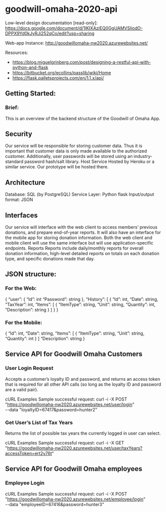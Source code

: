 # goodwill-omaha-2020-api

Low-level design documentation [read-only]: https://docs.google.com/document/d/1lKIXAziEQ0GgUAMVSliodO-DPPX9Yd0kJyRJi252qCo/edit?usp=sharing

Web-app Instance: http://goodwillomaha-nw2020.azurewebsites.net/
 
Resources:

- https://blog.miguelgrinberg.com/post/designing-a-restful-api-with-python-and-flask
- https://bitbucket.org/ecollins/passlib/wiki/Home
- https://flask.palletsprojects.com/en/1.1.x/api/


## Getting Started:

### Brief:
This is an overview of the backend structure of the Goodwill of Omaha App.

## Security
Our service will be responsible for storing customer data. Thus it is important that customer data is only made available to the authorized customer. Additionally, user passwords will be stored using an industry-standard password hash/salt library.
Host Service
Hosted by Heroku or a similar service. Our prototype will be hosted there.

## Architecture
Database: SQL (by PostgreSQL)
Service Layer: Python flask
Input/output format: JSON

## Interfaces
Our service will interface with the web client to access members’ previous donations, and prepare end-of-year reports. It will also have an interface for the mobile app for storing donation information. Both the web client and mobile client will use the same interface but will use application-specific endpoints. 
Reports
Reports include daily/monthly reports for overall donation information, high-level detailed reports on totals on each donation type, and specific donations made that day.

## JSON structure:

### For the Web: 

{
“user”: {
    “Id”: int
    “Password”: string
},
“History”: [
{
    “Id”: int,
    “Date”: string,
    “TaxYear”: int,
    “Items”: [
{ 
        		“ItemType”: string,
“Unit”: string,
“Quantity”: int,
“Description”: string
        		}
]
}
}

### For the Mobile:

{
    “Id”: int,
    “Date”: string,
    “Items”: [
{ 
            “ItemType”: string,
		“Unit”: string,
	“Quantity”: int
        		}
]
     “Description”: string
}
## Service API for Goodwill Omaha Customers
### User Login Request
Accepts a customer’s loyalty ID and password, and returns an access token that is required for all other API calls (so long as the loyalty ID and password are a valid pair).

cURL Examples
Sample successful request:
curl -i -X POST \
"https://goodwillomaha-nw2020.azurewebsites.net/user/login" \
--data "loyaltyID=67417&password=hunter2"

### Get User’s List of Tax Years
Returns the list of possible tax years the currently logged in user can select.

cURL Examples
Sample successful request:
curl -i -X GET "https://goodwillomaha-nw2020.azurewebsites.net/user/taxYears?accessToken=ert2y76t"

## Service API for Goodwill Omaha employees
### Employee Login

cURL Examples
Sample successful request:
curl -i -X POST \
"https://goodwillomaha-nw2020.azurewebsites.net/employee/login" \
--data "employeeID=67416&password=hunter3"






